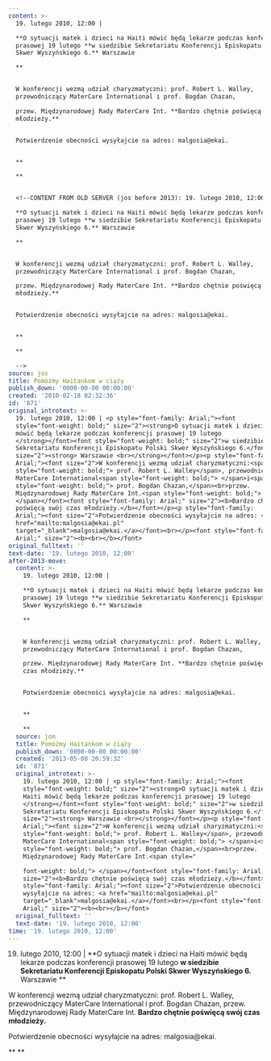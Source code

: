 ```yaml
---
content: >-
  19. lutego 2010, 12:00 | 

  **O sytuacji matek i dzieci na Haiti mówić będą lekarze podczas konferencji
  prasowej 19 lutego **w siedzibie Sekretariatu Konferencji Episkopatu Polski
  Skwer Wyszyńskiego 6.** Warszawie 

  **


  W konferencji wezmą udział charyzmatyczni: prof. Robert L. Walley,
  przewodniczący MaterCare International i prof. Bogdan Chazan,

  przew. Międzynarodowej Rady MaterCare Int. **Bardzo chętnie poświęcą swój czas
  młodzieży.**


  Potwierdzenie obecności wysyłajcie na adres: malgosia@ekai.


  **

  **


  <!--CONTENT FROM OLD SERVER (jos before 2013): 19. lutego 2010, 12:00 | 

  **O sytuacji matek i dzieci na Haiti mówić będą lekarze podczas konferencji
  prasowej 19 lutego **w siedzibie Sekretariatu Konferencji Episkopatu Polski
  Skwer Wyszyńskiego 6.** Warszawie 

  **


  W konferencji wezmą udział charyzmatyczni: prof. Robert L. Walley,
  przewodniczący MaterCare International i prof. Bogdan Chazan,

  przew. Międzynarodowej Rady MaterCare Int. **Bardzo chętnie poświęcą swój czas
  młodzieży.**


  Potwierdzenie obecności wysyłajcie na adres: malgosia@ekai.


  **

  **         

  -->
source: jos
title: Pomóżmy Haitankom w ciąży
publish_down: '0000-00-00 00:00:00'
created: '2010-02-18 02:32:36'
id: '871'
original_introtext: >-
  19. lutego 2010, 12:00 | <p style="font-family: Arial;"><font
  style="font-weight: bold;" size="2"><strong>O sytuacji matek i dzieci na Haiti
  mówić będą lekarze podczas konferencji prasowej 19 lutego
  </strong></font><font style="font-weight: bold;" size="2">w siedzibie
  Sekretariatu Konferencji Episkopatu Polski Skwer Wyszyńskiego 6.</font><font
  size="2"><strong> Warszawie <br></strong></font></p><p style="font-family:
  Arial;"><font size="2">W konferencji wezmą udział charyzmatyczni:<span
  style="font-weight: bold;"> prof. Robert L. Walley</span>, przewodniczący
  MaterCare International<span style="font-weight: bold;"> </span>i<span
  style="font-weight: bold;"> prof. Bogdan Chazan,</span><br>przew.
  Międzynarodowej Rady MaterCare Int.<span style="font-weight: bold;">
  </span></font><font style="font-family: Arial;" size="2"><b>Bardzo chętnie
  poświęcą swój czas młodzieży.</b></font></p><p style="font-family:
  Arial;"><font size="2">Potwierdzenie obecności wysyłajcie na adres: <a
  href="mailto:malgosia@ekai.pl"
  target="_blank">malgosia@ekai.</a></font><br></p><font style="font-family:
  Arial;" size="2"><b><br></b></font>         
original_fulltext: ''
text-date: '19. lutego 2010, 12:00'
after-2013-move:
  content: >-
    19. lutego 2010, 12:00 | 

    **O sytuacji matek i dzieci na Haiti mówić będą lekarze podczas konferencji
    prasowej 19 lutego **w siedzibie Sekretariatu Konferencji Episkopatu Polski
    Skwer Wyszyńskiego 6.** Warszawie 

    **


    W konferencji wezmą udział charyzmatyczni: prof. Robert L. Walley,
    przewodniczący MaterCare International i prof. Bogdan Chazan,

    przew. Międzynarodowej Rady MaterCare Int. **Bardzo chętnie poświęcą swój
    czas młodzieży.**


    Potwierdzenie obecności wysyłajcie na adres: malgosia@ekai.


    **

    **
  source: jom
  title: Pomóżmy Haitankom w ciąży
  publish_down: '0000-00-00 00:00:00'
  created: '2013-05-08 20:59:32'
  id: '871'
  original_introtext: >-
    19. lutego 2010, 12:00 | <p style="font-family: Arial;"><font
    style="font-weight: bold;" size="2"><strong>O sytuacji matek i dzieci na
    Haiti mówić będą lekarze podczas konferencji prasowej 19 lutego
    </strong></font><font style="font-weight: bold;" size="2">w siedzibie
    Sekretariatu Konferencji Episkopatu Polski Skwer Wyszyńskiego 6.</font><font
    size="2"><strong> Warszawie <br></strong></font></p><p style="font-family:
    Arial;"><font size="2">W konferencji wezmą udział charyzmatyczni:<span
    style="font-weight: bold;"> prof. Robert L. Walley</span>, przewodniczący
    MaterCare International<span style="font-weight: bold;"> </span>i<span
    style="font-weight: bold;"> prof. Bogdan Chazan,</span><br>przew.
    Międzynarodowej Rady MaterCare Int.<span style="

    font-weight: bold;"> </span></font><font style="font-family: Arial;"
    size="2"><b>Bardzo chętnie poświęcą swój czas młodzieży.</b></font></p><p
    style="font-family: Arial;"><font size="2">Potwierdzenie obecności
    wysyłajcie na adres: <a href="mailto:malgosia@ekai.pl"
    target="_blank">malgosia@ekai.</a></font><br></p><font style="font-family:
    Arial;" size="2"><b><br></b></font>
  original_fulltext: ''
  text-date: '19. lutego 2010, 12:00'
time: '19. lutego 2010, 12:00'
---
```

19. lutego 2010, 12:00 | 
**O sytuacji matek i dzieci na Haiti mówić będą lekarze podczas konferencji prasowej 19 lutego **w siedzibie Sekretariatu Konferencji Episkopatu Polski Skwer Wyszyńskiego 6.** Warszawie 
**

W konferencji wezmą udział charyzmatyczni: prof. Robert L. Walley, przewodniczący MaterCare International i prof. Bogdan Chazan,
przew. Międzynarodowej Rady MaterCare Int. **Bardzo chętnie poświęcą swój czas młodzieży.**

Potwierdzenie obecności wysyłajcie na adres: malgosia@ekai.

**
**

<!--CONTENT FROM OLD SERVER (jos before 2013): 19. lutego 2010, 12:00 | 
**O sytuacji matek i dzieci na Haiti mówić będą lekarze podczas konferencji prasowej 19 lutego **w siedzibie Sekretariatu Konferencji Episkopatu Polski Skwer Wyszyńskiego 6.** Warszawie 
**

W konferencji wezmą udział charyzmatyczni: prof. Robert L. Walley, przewodniczący MaterCare International i prof. Bogdan Chazan,
przew. Międzynarodowej Rady MaterCare Int. **Bardzo chętnie poświęcą swój czas młodzieży.**

Potwierdzenie obecności wysyłajcie na adres: malgosia@ekai.

**
**         
-->

<!--{{json:{"created_date":"2010-02-18 02:32:36","publish_down":"0000-00-00 00:00:00","id":"871"}}}-->